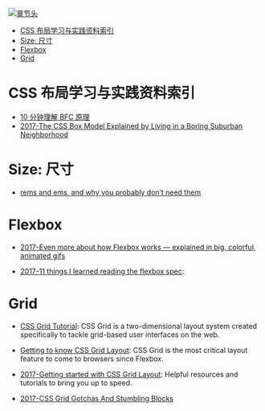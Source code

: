[![章节头](https://parg.co/UGo)](https://parg.co/b4z) 
 - [CSS 布局学习与实践资料索引](#css-%E5%B8%83%E5%B1%80%E5%AD%A6%E4%B9%A0%E4%B8%8E%E5%AE%9E%E8%B7%B5%E8%B5%84%E6%96%99%E7%B4%A2%E5%BC%95)
- [Size: 尺寸](#size-%E5%B0%BA%E5%AF%B8)
- [Flexbox](#flexbox)
- [Grid](#grid) 

# CSS 布局学习与实践资料索引


- [10 分钟理解 BFC 原理](https://parg.co/bOg)
- [2017-The CSS Box Model Explained by Living in a Boring Suburban Neighborhood](https://parg.co/bhN)
# Size: 尺寸
- [rems and ems, and why you probably don’t need them](https://parg.co/b4k)
# Flexbox
- [2017-Even more about how Flexbox works — explained in big, colorful, animated gifs](https://medium.freecodecamp.com/even-more-about-how-flexbox-works-explained-in-big-colorful-animated-gifs-a5a74812b053#.sxvzh9wcc)

- [2017-11 things I learned reading the flexbox spec](https://parg.co/bJJ): 
# Grid
- [CSS Grid Tutorial](https://tympanus.net/codrops/css_reference/grid/): CSS Grid is a two-dimensional layout system created specifically to tackle grid-based user interfaces on the web.

- [Getting to know CSS Grid Layout](https://cm.engineering/getting-to-know-css-grid-layout-818e43ca71a5): CSS Grid is the most critical layout feature to come to browsers since Flexbox.
- [2017-Getting started with CSS Grid Layout](https://parg.co/bNW): Helpful resources and tutorials to bring you up to speed.
- [2017-CSS Grid Gotchas And Stumbling Blocks](https://parg.co/Umq)
